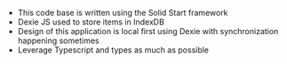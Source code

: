 - This code base is written using the Solid Start framework
- Dexie JS used to store items in IndexDB
- Design of this application is local first using Dexie with synchronization happening sometimes
- Leverage Typescript and types as much as possible

